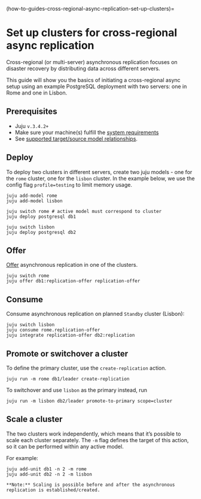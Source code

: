 (how-to-guides-cross-regional-async-replication-set-up-clusters)=

# Set up clusters for cross-regional async replication

Cross-regional (or multi-server) asynchronous replication focuses on disaster recovery by distributing data across different servers. 

This guide will show you the basics of initiating a cross-regional async setup using an example PostgreSQL deployment with two servers: one in Rome and one in Lisbon.

## Prerequisites
* Juju `v.3.4.2+`
* Make sure your machine(s) fulfill the [system requirements](/reference/system-requirements)
* See [supported target/source model relationships](/how-to-guides/cross-regional-async-replication/index).

## Deploy

To deploy two clusters in different servers, create two juju models - one for the `rome` cluster, one for the `lisbon` cluster. In the example below, we use the config flag `profile=testing` to limit memory usage.

```shell
juju add-model rome 
juju add-model lisbon

juju switch rome # active model must correspond to cluster
juju deploy postgresql db1

juju switch lisbon 
juju deploy postgresql db2
```

## Offer

[Offer](https://juju.is/docs/juju/offer) asynchronous replication in one of the clusters.

```shell
juju switch rome
juju offer db1:replication-offer replication-offer
``` 

## Consume

Consume asynchronous replication on planned `Standby` cluster (Lisbon):
```shell
juju switch lisbon
juju consume rome.replication-offer
juju integrate replication-offer db2:replication
``` 

## Promote or switchover a cluster

To define the primary cluster, use the `create-replication` action.

```shell
juju run -m rome db1/leader create-replication
```

To switchover and use `lisbon` as the primary instead, run

```shell
juju run -m lisbon db2/leader promote-to-primary scope=cluster
```

## Scale a cluster

The two clusters work independently, which means that it’s possible to scale each cluster separately. The `-m` flag defines the target of this action, so it can be performed within any active model. 

For example:

```shell
juju add-unit db1 -n 2 -m rome
juju add-unit db2 -n 2 -m lisbon
```
```{note}
**Note:** Scaling is possible before and after the asynchronous replication is established/created.
```

